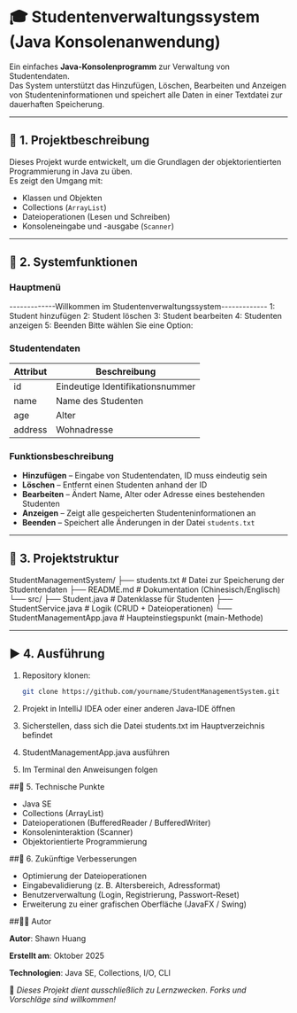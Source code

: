 # 🎓 Studentenverwaltungssystem (Java Konsolenanwendung)

Ein einfaches **Java-Konsolenprogramm** zur Verwaltung von Studentendaten.  
Das System unterstützt das Hinzufügen, Löschen, Bearbeiten und Anzeigen von Studenteninformationen und speichert alle Daten in einer Textdatei zur dauerhaften Speicherung.

---

## 📘 1. Projektbeschreibung
Dieses Projekt wurde entwickelt, um die Grundlagen der objektorientierten Programmierung in Java zu üben.  
Es zeigt den Umgang mit:
- Klassen und Objekten  
- Collections (`ArrayList`)  
- Dateioperationen (Lesen und Schreiben)  
- Konsoleneingabe und -ausgabe (`Scanner`)

---

## 🧩 2. Systemfunktionen

### Hauptmenü
-------------Willkommen im Studentenverwaltungssystem-------------
1: Student hinzufügen
2: Student löschen
3: Student bearbeiten
4: Studenten anzeigen
5: Beenden
Bitte wählen Sie eine Option:

### Studentendaten
| Attribut | Beschreibung                     |
| -------- | -------------------------------- |
| id       | Eindeutige Identifikationsnummer |
| name     | Name des Studenten               |
| age      | Alter                            |
| address  | Wohnadresse                      |

### Funktionsbeschreibung
- **Hinzufügen** – Eingabe von Studentendaten, ID muss eindeutig sein  
- **Löschen** – Entfernt einen Studenten anhand der ID  
- **Bearbeiten** – Ändert Name, Alter oder Adresse eines bestehenden Studenten  
- **Anzeigen** – Zeigt alle gespeicherten Studenteninformationen an  
- **Beenden** – Speichert alle Änderungen in der Datei `students.txt`

---

## 📂 3. Projektstruktur
StudentManagementSystem/
├── students.txt # Datei zur Speicherung der Studentendaten
├── README.md # Dokumentation (Chinesisch/Englisch)
└── src/
├── Student.java # Datenklasse für Studenten
├── StudentService.java # Logik (CRUD + Dateioperationen)
└── StudentManagementApp.java # Haupteinstiegspunkt (main-Methode)

---

## ▶️ 4. Ausführung
1. Repository klonen:

   ~~~bash
   git clone https://github.com/yourname/StudentManagementSystem.git
   ~~~

2. Projekt in IntelliJ IDEA oder einer anderen Java-IDE öffnen

3. Sicherstellen, dass sich die Datei students.txt im Hauptverzeichnis befindet

4. StudentManagementApp.java ausführen

5. Im Terminal den Anweisungen folgen

##🧠 5. Technische Punkte

- Java SE
- Collections (ArrayList)
- Dateioperationen (BufferedReader / BufferedWriter)
- Konsoleninteraktion (Scanner)
- Objektorientierte Programmierung

##🌱 6. Zukünftige Verbesserungen

- Optimierung der Dateioperationen
- Eingabevalidierung (z. B. Altersbereich, Adressformat)
- Benutzerverwaltung (Login, Registrierung, Passwort-Reset)
- Erweiterung zu einer grafischen Oberfläche (JavaFX / Swing)

##👨‍💻 Autor

**Autor**: Shawn Huang

**Erstellt am**: Oktober 2025

**Technologien**: Java SE, Collections, I/O, CLI



💬 *Dieses Projekt dient ausschließlich zu Lernzwecken. Forks und Vorschläge sind willkommen!*


